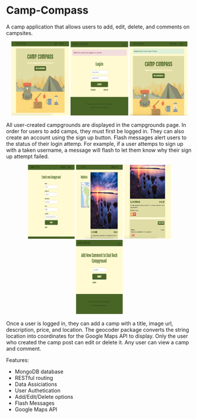 # Camp-Compass
A camp application that allows users to add, edit, delete, and comments on campsites. 

<div align="center">
<img src="https://github.com/LizDominguez/Camp-Compass/blob/master/public/Screenshots/campgrounds-top.png?raw=true" alt="The top of the campgrounds page" width="31%" height="200px" />
<img src="https://github.com/LizDominguez/Camp-Compass/blob/master/public/Screenshots/login.png?raw=true" alt="Login Page" width="31%" height="200px"/>
<img src="https://github.com/LizDominguez/Camp-Compass/blob/master/public/Screenshots/login-successful.png?raw=true" alt="Login Successful" width="31%" height="200px" />
</div>

All user-created campgrounds are displayed in the campgrounds page. In order for users to add camps, they must first be logged in. They can also create an account using the sign up button. 
Flash messages alert users to the status of their login attemp. For example, if a user attemps to sign up with a taken username, a message will
flash to let them know why their sign up attempt failed. 

<div align="center">
<img src="https://github.com/LizDominguez/Camp-Compass/blob/master/public/Screenshots/add-camp.png?raw=true" alt="Add Camp form" width="25%" height="200px"/>
<img src="https://github.com/LizDominguez/Camp-Compass/blob/master/public/Screenshots/camp-top.png?raw=true" alt="Camp info top" width="25%" height="200px"/>
<img src="https://github.com/LizDominguez/Camp-Compass/blob/master/public/Screenshots/camp-bottom.png?raw=true" alt="Camp info Bottom" width="25%" height="200px"/>
<img src="https://github.com/LizDominguez/Camp-Compass/blob/master/public/Screenshots/add-comment.png?raw=true" alt="Add Comment Form" width="25%" height="200px"/>
</div>

Once a user is logged in, they can add a camp with a title, image url, description, price, and location. The geocoder package converts the string location
into coordinates for the Google Maps API to display. Only the user who created the camp post can edit or delete it. 
Any user can view a camp and comment. 



Features:
* MongoDB database
* RESTful routing
* Data Assiciations
* User Authetication
* Add/Edit/Delete options
* Flash Messages
* Google Maps API
